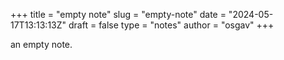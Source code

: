 +++
title = "empty note"
slug = "empty-note"
date = "2024-05-17T13:13:13Z"
draft = false
type = "notes"
author = "osgav"
+++

an empty note.

<!--more-->
